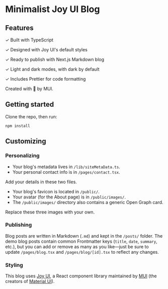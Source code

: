 # Minimalist Joy UI Blog

## Features

✓ Built with TypeScript

✓ Designed with Joy UI's default styles

✓ Ready to publish with Next.js Markdown blog

✓ Light and dark modes, with dark by default

✓ Includes Prettier for code formatting

Created with 💙 by MUI.

## Getting started

Clone the repo, then run:

```
npm install
```

## Customizing

### Personalizing

- Your blog's metadata lives in `/lib/siteMetaData.ts`.
- Your personal contact info is in `/pages/contact.tsx`.

Add your details in these two files.

- Your blog's favicon is located in `/public/`.
- Your avatar (for the About page) is in `/public/images/`.
- The `/public/images/` directory also contains a generic Open Graph card.

Replace these three images with your own.

### Publishing

Blog posts are written in Markdown (`.md`) and kept in the `/posts/` folder.
The demo blog posts contain common Frontmatter keys (`title`, `date`, `summary`, etc.), but you can add or remove as many as you like—just be sure to update `/pages/blog.tsx` and `/pages/blog/[id].tsx` to reflect any changes.

### Styling

This blog uses [Joy UI](https://mui.com/joy-ui/getting-started/overview/), a React component library maintained by [MUI](https://mui.com) (the creators of [Material UI](https://mui.com/material-ui/getting-started/overview/)).

